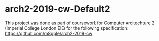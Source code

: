 # arch2-2019-cw-Default2

This project was done as part of coursework for Computer Arcitechture 2 (Imperial College London EIE) for the following specification:
https://github.com/m8pple/arch2-2019-cw

